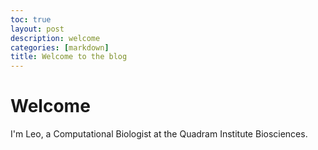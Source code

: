 ```yaml
---
toc: true
layout: post
description: welcome 
categories: [markdown]
title: Welcome to the blog
---
```

# Welcome 

I'm Leo, a Computational Biologist at the Quadram Institute Biosciences.
